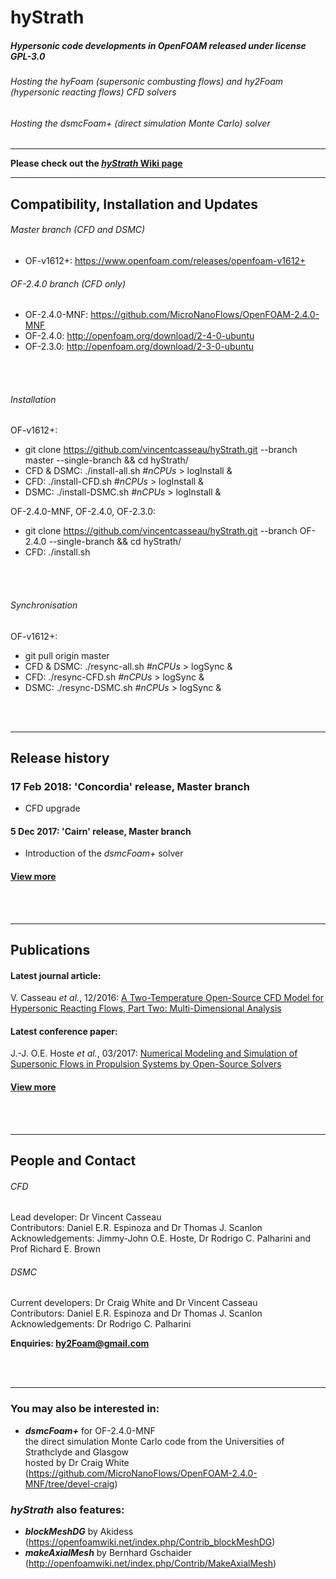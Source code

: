 # hyStrath

##### Hypersonic code developments in OpenFOAM released under license GPL-3.0
###### Hosting the *hyFoam* (supersonic combusting flows) and *hy2Foam* (hypersonic reacting flows) CFD solvers  
###### Hosting the *dsmcFoam+* (direct simulation Monte Carlo) solver  


---

**Please check out the [_hyStrath_ Wiki page](https://github.com/vincentcasseau/hyStrath/wiki)**   


---  
## Compatibility, Installation and Updates

###### Master branch (CFD and DSMC)  
+ OF-v1612+: https://www.openfoam.com/releases/openfoam-v1612+  

###### OF-2.4.0 branch (CFD only)   
+ OF-2.4.0-MNF: https://github.com/MicroNanoFlows/OpenFOAM-2.4.0-MNF  
+ OF-2.4.0: http://openfoam.org/download/2-4-0-ubuntu  
+ OF-2.3.0: http://openfoam.org/download/2-3-0-ubuntu  


<div class="paragraph"><p><br>
<br></p></div>


###### Installation  
OF-v1612+:  
+ git clone https://github.com/vincentcasseau/hyStrath.git --branch master --single-branch && cd hyStrath/   
+ CFD & DSMC: ./install-all.sh _#nCPUs_ > logInstall &
+ CFD: ./install-CFD.sh _#nCPUs_ > logInstall &
+ DSMC: ./install-DSMC.sh _#nCPUs_ > logInstall &   
 

OF-2.4.0-MNF, OF-2.4.0, OF-2.3.0:  
+ git clone https://github.com/vincentcasseau/hyStrath.git --branch OF-2.4.0 --single-branch && cd hyStrath/   
+ CFD: ./install.sh  

<div class="paragraph"><p><br>
<br></p></div>


###### Synchronisation
OF-v1612+:  
+ git pull origin master   
+ CFD & DSMC: ./resync-all.sh _#nCPUs_ > logSync &
+ CFD: ./resync-CFD.sh _#nCPUs_ > logSync &
+ DSMC: ./resync-DSMC.sh _#nCPUs_ > logSync & 


<div class="paragraph"><p><br>
<br></p></div>

---  
## Release history  
### 17 Feb 2018: 'Concordia' release, Master branch  
+ CFD upgrade  

#### 5 Dec 2017: 'Cairn' release, Master branch  
+ Introduction of the _dsmcFoam+_ solver  

#### [View more](https://github.com/vincentcasseau/hyStrath/wiki/Release-history)  


<div class="paragraph"><p><br>
<br></p></div>

---  

## Publications

#### Latest journal article:  
V. Casseau _et al._, 12/2016: [A Two-Temperature Open-Source CFD Model for Hypersonic Reacting Flows, Part Two: Multi-Dimensional Analysis](http://www.mdpi.com/2226-4310/3/4/45/html)  

#### Latest conference paper:  
J.-J. O.E. Hoste _et al._, 03/2017: [Numerical Modeling and Simulation of Supersonic Flows in Propulsion Systems by Open-Source Solvers](http://eprints.gla.ac.uk/140369/1/140369.pdf)  

#### [View more](https://github.com/vincentcasseau/hyStrath/wiki/Publications)  


<div class="paragraph"><p><br>
<br></p></div>

---  

## People and Contact

###### CFD  
Lead developer: Dr Vincent Casseau    
Contributors: Daniel E.R. Espinoza and Dr Thomas J. Scanlon              
Acknowledgements: Jimmy-John O.E. Hoste, Dr Rodrigo C. Palharini and Prof Richard E. Brown
  
   
###### DSMC        
Current developers: Dr Craig White and Dr Vincent Casseau    
Contributors: Daniel E.R. Espinoza and Dr Thomas J. Scanlon  
Acknowledgements: Dr Rodrigo C. Palharini



**Enquiries: hy2Foam@gmail.com**

<div class="paragraph"><p><br>
<br></p></div>

---  
### You may also be interested in:  
+ **_dsmcFoam+_** for OF-2.4.0-MNF   
the direct simulation Monte Carlo code from the Universities of Strathclyde and Glasgow  
hosted by Dr Craig White (https://github.com/MicroNanoFlows/OpenFOAM-2.4.0-MNF/tree/devel-craig)  

  
### _hyStrath_ also features:  
+ **_blockMeshDG_** by Akidess (https://openfoamwiki.net/index.php/Contrib_blockMeshDG)  
+ **_makeAxialMesh_** by Bernhard Gschaider (http://openfoamwiki.net/index.php/Contrib/MakeAxialMesh)


